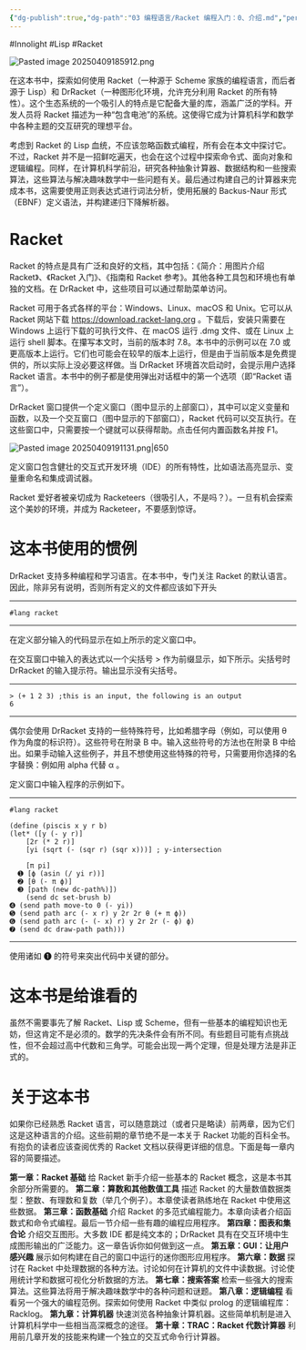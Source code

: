 ```yaml
---
{"dg-publish":true,"dg-path":"03 编程语言/Racket 编程入门：0、介绍.md","permalink":"/03 编程语言/Racket 编程入门：0、介绍/","created":"2025-04-09T18:56:45.040+08:00","updated":"2025-05-15T14:32:42.802+08:00"}
---
```


#Innolight #Lisp #Racket 

![Pasted image 20250409185912.png](/img/user/0.Asset/resource/Pasted%20image%2020250409185912.png)

在这本书中，探索如何使用 Racket（一种源于 Scheme 家族的编程语言，而后者源于 Lisp）和 DrRacket（一种图形化环境，允许充分利用 Racket 的所有特性）。这个生态系统的一个吸引人的特点是它配备大量的库，涵盖广泛的学科。开发人员将 Racket 描述为一种“包含电池”的系统。这使得它成为计算机科学和数学中各种主题的交互研究的理想平台。

考虑到 Racket 的 Lisp 血统，不应该忽略函数式编程，所有会在本文中探讨它。不过，Racket 并不是一招鲜吃遍天，也会在这个过程中探索命令式、面向对象和逻辑编程。同样，在计算机科学前沿，研究各种抽象计算器、数据结构和一些搜索算法，这些算法与解决趣味数学中一些问题有关。最后通过构建自己的计算器来完成本书，这需要使用正则表达式进行词法分析，使用拓展的 Backus-Naur 形式（EBNF）定义语法，并构建递归下降解析器。

# Racket

Racket 的特点是具有广泛和良好的文档，其中包括：《简介：用图片介绍 Racket》、《Racket 入门》、《指南和 Racket 参考》。其他各种工具包和环境也有单独的文档。在 DrRacket 中，这些项目可以通过帮助菜单访问。

Racket 可用于各式各样的平台：Windows、Linux、macOS 和 Unix。它可以从 Racket 网站下载 https://download.racket-lang.org 。下载后，安装只需要在 Windows 上运行下载的可执行文件、在 macOS 运行 .dmg 文件、或在 Linux 上运行 shell 脚本。在攥写本文时，当前的版本时 7.8。本书中的示例可以在 7.0 或更高版本上运行。它们也可能会在较早的版本上运行，但是由于当前版本是免费提供的，所以实际上没必要这样做。当 DrRacket 环境首次启动时，会提示用户选择 Racket 语言。本书中的例子都是使用弹出对话框中的第一个选项（即“Racket 语言”）。

DrRacket 窗口提供一个定义窗口（图中显示的上部窗口），其中可以定义变量和函数，以及一个交互窗口（图中显示的下部窗口），Racket 代码可以交互执行。在这些窗口中，只需要按一个键就可以获得帮助。点击任何内置函数名并按 F1。

![Pasted image 20250409191131.png|650](/img/user/0.Asset/resource/Pasted%20image%2020250409191131.png)

定义窗口包含健壮的交互式开发环境（IDE）的所有特性，比如语法高亮显示、变量重命名和集成调试器。

Racket 爱好者被亲切成为 Racketeers（很吸引人，不是吗？）。一旦有机会探索这个美妙的环境，并成为 Racketeer，不要感到惊讶。

# 这本书使用的惯例

DrRacket 支持多种编程和学习语言。在本书中，专门关注 Racket 的默认语言。因此，除非另有说明，否则所有定义的文件都应该如下开头

---

```
#lang racket
```

---

在定义部分输入的代码显示在如上所示的定义窗口中。

在交互窗口中输入的表达式以一个尖括号 > 作为前缀显示，如下所示。尖括号时 DrRacket 的输入提示符。输出显示没有尖括号。

---

```
> (+ 1 2 3) ;this is an input, the following is an output
6
```

---

偶尔会使用 DrRacket 支持的一些特殊符号，比如希腊字母（例如，可以使用 θ 作为角度的标识符）。这些符号在附录 B 中。输入这些符号的方法也在附录 B 中给出。如果手动输入这些例子，并且不想使用这些特殊的符号，只需要用你选择的名字替换：例如用 alpha 代替 α 。

定义窗口中输入程序的示例如下。

---

```
#lang racket

(define (piscis x y r b)
(let* ([y (- y r)]
	[2r (* 2 r)]
	[yi (sqrt (- (sqr r) (sqr x)))] ; y-intersection

	[π pi]
  ➊ [ϕ (asin (/ yi r))]
  ➋ [θ (- π ϕ)]
  ➌ [path (new dc-path%)])
	(send dc set-brush b)
➍ (send path move-to 0 (- yi))
➎ (send path arc (- x r) y 2r 2r θ (+ π ϕ))
➏ (send path arc (- (- x) r) y 2r 2r (- ϕ) ϕ)
➐ (send dc draw-path path)))
```

---

使用诸如 ➊ 的符号来突出代码中关键的部分。

# 这本书是给谁看的

虽然不需要事先了解 Racket、Lisp 或 Scheme，但有一些基本的编程知识也无妨，但这肯定不是必须的。数学的先决条件会有所不同。有些题目可能有点挑战性，但不会超过高中代数和三角学。可能会出现一两个定理，但是处理方法是非正式的。

# 关于这本书

如果你已经熟悉 Racket 语言，可以随意跳过（或者只是略读）前两章，因为它们这是这种语言的介绍。这些前期的章节绝不是一本关于 Racket 功能的百科全书。有抱负的读者应该查阅优秀的 Racket 文档以获得更详细的信息。下面是每一章内容的简要描述。

**第一章：Racket 基础** 给 Racket 新手介绍一些基本的 Racket 概念，这是本书其余部分所需要的。
**第二章：算数和其他数值工具** 描述 Racket 的大量数值数据类型：整数、有理数和复数（举几个例子）。本章使读者熟练地在 Racket 中使用这些数据。
**第三章：函数基础** 介绍 Racket 的多范式编程能力。本章向读者介绍函数式和命令式编程。最后一节介绍一些有趣的编程应用程序。
**第四章：图表和集合论** 介绍交互图形。大多数 IDE 都是纯文本的；DrRacket 具有在交互环境中生成图形输出的广泛能力。这一章告诉你如何做到这一点。
**第五章：GUI：让用户感兴趣** 展示如何构建在自己的窗口中运行的迷你图形应用程序。
**第六章：数据** 探讨在 Racket 中处理数据的各种方法。讨论如何在计算机的文件中读数据。讨论使用统计学和数据可视化分析数据的方法。
**第七章：搜索答案** 检索一些强大的搜索算法。这些算法将用于解决趣味数学中的各种问题和谜题。
**第八章：逻辑编程** 看看另一个强大的编程范例。探索如何使用 Racket 中类似 prolog 的逻辑编程库：Racklog。
**第九章：计算机器** 快速浏览各种抽象计算机器。这些简单机制是进入计算机科学中一些相当高深概念的途径。
**第十章：TRAC：Racket 代数计算器** 利用前几章开发的技能来构建一个独立的交互式命令行计算器。